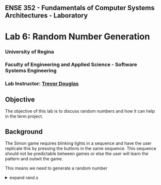## ENSE 352 - Fundamentals of Computer Systems Architectures - Laboratory

# Lab 6: Random Number Generation

### University of Regina
### Faculty of Engineering and Applied Science - Software Systems Engineering

### Lab Instructor: [Trevor Douglas](mailto:trevor.douglas@uregina.ca)

## Objective

The objective of this lab is to discuss random numbers and how it can help in the term project.


## Background
The Simon game requires blinking lights in a sequence and have the user replicate this by pressing the buttons in the same sequence.  This sequence should not be predictable between games or else the user will learn the pattern and outwit the game.

This means we need to generate a random number




<details>
<summary>expand rand.s</summary>

in `rand.s`

```C
#include <stdio.h>
#include <stdlib.h>

int main(int argc, char **argv){
    printf("%d\n", rand());
    return 0;
}

```
</details>
